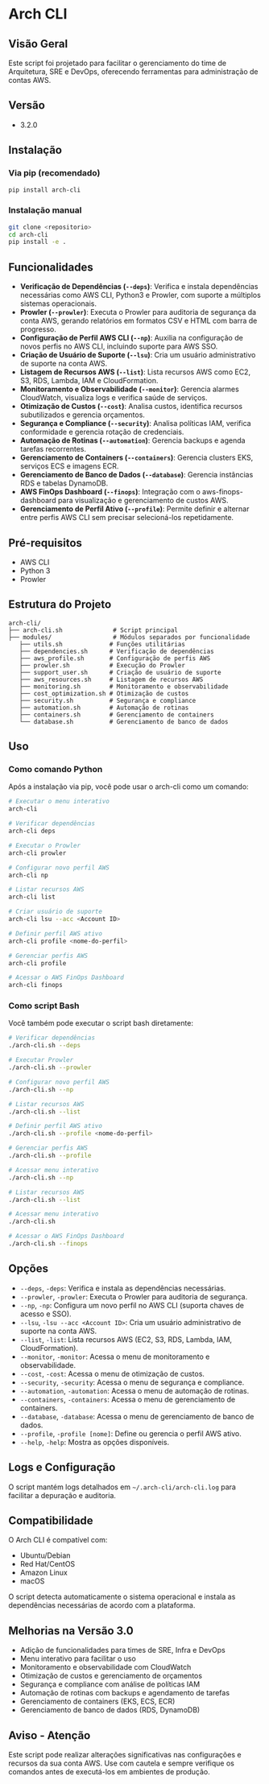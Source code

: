 # Arch CLI

## Visão Geral
Este script foi projetado para facilitar o gerenciamento do time de Arquitetura, SRE e DevOps, oferecendo ferramentas para administração de contas AWS.

## Versão
- 3.2.0

## Instalação

### Via pip (recomendado)
```bash
pip install arch-cli
```

### Instalação manual
```bash
git clone <repositorio>
cd arch-cli
pip install -e .
```

## Funcionalidades
- **Verificação de Dependências (`--deps`)**: Verifica e instala dependências necessárias como AWS CLI, Python3 e Prowler, com suporte a múltiplos sistemas operacionais.
- **Prowler (`--prowler`)**: Executa o Prowler para auditoria de segurança da conta AWS, gerando relatórios em formatos CSV e HTML com barra de progresso.
- **Configuração de Perfil AWS CLI (`--np`)**: Auxilia na configuração de novos perfis no AWS CLI, incluindo suporte para AWS SSO.
- **Criação de Usuário de Suporte (`--lsu`)**: Cria um usuário administrativo de suporte na conta AWS.
- **Listagem de Recursos AWS (`--list`)**: Lista recursos AWS como EC2, S3, RDS, Lambda, IAM e CloudFormation.
- **Monitoramento e Observabilidade (`--monitor`)**: Gerencia alarmes CloudWatch, visualiza logs e verifica saúde de serviços.
- **Otimização de Custos (`--cost`)**: Analisa custos, identifica recursos subutilizados e gerencia orçamentos.
- **Segurança e Compliance (`--security`)**: Analisa políticas IAM, verifica conformidade e gerencia rotação de credenciais.
- **Automação de Rotinas (`--automation`)**: Gerencia backups e agenda tarefas recorrentes.
- **Gerenciamento de Containers (`--containers`)**: Gerencia clusters EKS, serviços ECS e imagens ECR.
- **Gerenciamento de Banco de Dados (`--database`)**: Gerencia instâncias RDS e tabelas DynamoDB.
- **AWS FinOps Dashboard (`--finops`)**: Integração com o aws-finops-dashboard para visualização e gerenciamento de custos AWS.
- **Gerenciamento de Perfil Ativo (`--profile`)**: Permite definir e alternar entre perfis AWS CLI sem precisar selecioná-los repetidamente.

## Pré-requisitos
- AWS CLI
- Python 3
- Prowler

## Estrutura do Projeto
```
arch-cli/
├── arch-cli.sh              # Script principal
├── modules/                 # Módulos separados por funcionalidade
   ├── utils.sh             # Funções utilitárias
   ├── dependencies.sh      # Verificação de dependências
   ├── aws_profile.sh       # Configuração de perfis AWS
   ├── prowler.sh           # Execução do Prowler
   ├── support_user.sh      # Criação de usuário de suporte
   ├── aws_resources.sh     # Listagem de recursos AWS
   ├── monitoring.sh        # Monitoramento e observabilidade
   ├── cost_optimization.sh # Otimização de custos
   ├── security.sh          # Segurança e compliance
   ├── automation.sh        # Automação de rotinas
   ├── containers.sh        # Gerenciamento de containers
   └── database.sh          # Gerenciamento de banco de dados
```

## Uso

### Como comando Python
Após a instalação via pip, você pode usar o arch-cli como um comando:

```bash
# Executar o menu interativo
arch-cli

# Verificar dependências
arch-cli deps

# Executar o Prowler
arch-cli prowler

# Configurar novo perfil AWS
arch-cli np

# Listar recursos AWS
arch-cli list

# Criar usuário de suporte
arch-cli lsu --acc <Account ID>

# Definir perfil AWS ativo
arch-cli profile <nome-do-perfil>

# Gerenciar perfis AWS
arch-cli profile

# Acessar o AWS FinOps Dashboard
arch-cli finops
```

### Como script Bash
Você também pode executar o script bash diretamente:

```bash
# Verificar dependências
./arch-cli.sh --deps

# Executar Prowler
./arch-cli.sh --prowler

# Configurar novo perfil AWS
./arch-cli.sh --np

# Listar recursos AWS
./arch-cli.sh --list

# Definir perfil AWS ativo
./arch-cli.sh --profile <nome-do-perfil>

# Gerenciar perfis AWS
./arch-cli.sh --profile

# Acessar menu interativo
./arch-cli.sh --np

# Listar recursos AWS
./arch-cli.sh --list

# Acessar menu interativo
./arch-cli.sh

# Acessar o AWS FinOps Dashboard
./arch-cli.sh --finops
```

## Opções
- `--deps`, `-deps`: Verifica e instala as dependências necessárias.
- `--prowler`, `-prowler`: Executa o Prowler para auditoria de segurança.
- `--np`, `-np`: Configura um novo perfil no AWS CLI (suporta chaves de acesso e SSO).
- `--lsu`, `-lsu --acc <Account ID>`: Cria um usuário administrativo de suporte na conta AWS.
- `--list`, `-list`: Lista recursos AWS (EC2, S3, RDS, Lambda, IAM, CloudFormation).
- `--monitor`, `-monitor`: Acessa o menu de monitoramento e observabilidade.
- `--cost`, `-cost`: Acessa o menu de otimização de custos.
- `--security`, `-security`: Acessa o menu de segurança e compliance.
- `--automation`, `-automation`: Acessa o menu de automação de rotinas.
- `--containers`, `-containers`: Acessa o menu de gerenciamento de containers.
- `--database`, `-database`: Acessa o menu de gerenciamento de banco de dados.
- `--profile`, `-profile [nome]`: Define ou gerencia o perfil AWS ativo.
- `--help`, `-help`: Mostra as opções disponíveis.

## Logs e Configuração
O script mantém logs detalhados em `~/.arch-cli/arch-cli.log` para facilitar a depuração e auditoria.

## Compatibilidade

O Arch CLI é compatível com:
- Ubuntu/Debian
- Red Hat/CentOS
- Amazon Linux
- macOS

O script detecta automaticamente o sistema operacional e instala as dependências necessárias de acordo com a plataforma.

## Melhorias na Versão 3.0
- Adição de funcionalidades para times de SRE, Infra e DevOps
- Menu interativo para facilitar o uso
- Monitoramento e observabilidade com CloudWatch
- Otimização de custos e gerenciamento de orçamentos
- Segurança e compliance com análise de políticas IAM
- Automação de rotinas com backups e agendamento de tarefas
- Gerenciamento de containers (EKS, ECS, ECR)
- Gerenciamento de banco de dados (RDS, DynamoDB)

## Aviso - Atenção
Este script pode realizar alterações significativas nas configurações e recursos da sua conta AWS. Use com cautela e sempre verifique os comandos antes de executá-los em ambientes de produção.
